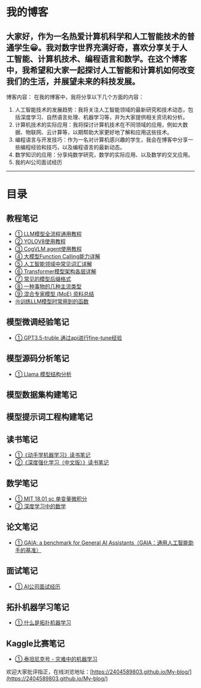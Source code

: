# **我的博客**

大家好，作为一名热爱计算机科学和人工智能技术的普通学生😀。我对数字世界充满好奇，喜欢分享关于人工智能、计算机技术、编程语言和数学。在这个博客中，我希望和大家一起探讨人工智能和计算机如何改变我们的生活，并展望未来的科技发展。
------------------------------------------------------------------------------------------------------------------------------------------------------------------------------------------------------------------------------

博客内容：
在我的博客中，我将分享以下几个方面的内容：

1. 人工智能技术的发展趋势：我将关注人工智能领域的最新研究和技术动态，包括深度学习、自然语言处理、机器学习等，并为大家提供相关资讯和分析。
2. 计算机技术的实际应用：我将探讨计算机技术在不同领域的应用，例如大数据、物联网、云计算等，以期帮助大家更好地了解和应用这些技术。
3. 编程语言与开发技巧：作为一名对计算机感兴趣的学生，我会在博客中分享一些编程经验和技巧，以及编程语言的最新动态。
4. 数学知识的应用：分享纯数学研究，数学的实际应用、以及数学的交叉应用。
5. 我的AI公司面试经历

---

# 目录

## 教程笔记

- [① LLM模型全流程通用教程](教程笔记/ch01.md)
- [② YOLOV8使用教程](教程笔记/ch02.md)
- [③ CogVLM agent使用教程](教程笔记/ch03.md)
- [④ 大模型Function Calling能力详解](教程笔记/ch04.md)
- [⑤ 人工智能领域中常见词汇详解](教程笔记/ch05.md)
- [⑥ Transformer模型架构各层详解](教程笔记/ch06.md)
- [⑦ 常见的模型后缀格式](教程笔记/ch07.md)
- [⑧ 一种事物的几种主流类型](教程笔记/ch08.md)
- [⑨ 混合专家模型 (MoE) 资料总结](教程笔记/ch09.md)
- [⑩训练LLM模型时常用到的函数](教程笔记/ch10.md)

## 模型微调经验笔记

- [① GPT3.5-truble 通过api进行fine-tune经验](模型微调经验笔记/ch01.md)

## 模型源码分析笔记

- [① Llama 模型结构分析](模型源码分析笔记/ch01.md)

## 模型数据集构建笔记

## 模型提示词工程构建笔记

## 读书笔记

- [①《动手学机器学习》读书笔记](读书笔记/ch01.md)
- [②《深度强化学习（中文版）》读书笔记](读书笔记/ch02.md)

## 数学笔记

- [① MIT 18.01 sc  单变量微积分](数学笔记/ch01.md)
- [② 深度学习中的数学](数学笔记/ch02.md)

## 论文笔记

- [① GAIA: a benchmark for General AI Assistants（GAIA：通用人工智能助手的基准） ](论文阅读笔记/ch01.md)

## 面试笔记

- [① AI公司面试经历](面试笔记/ch01.md)

## 拓扑机器学习笔记

- [① 什么是拓扑机器学习](拓扑机器学习笔记/ch01.md)

## Kaggle比赛笔记

- [① 泰坦尼克号 - 灾难中的机器学习](Kaggle比赛笔记/ch01.md)

欢迎大家批评指正，在线浏览地址：[https://2404589803.github.io/My-blog/](https://2404589803.github.io/My-blog/)
